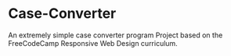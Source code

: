 # Case-Converter
An extremely simple case converter program
Project based on the FreeCodeCamp Responsive Web Design curriculum.
